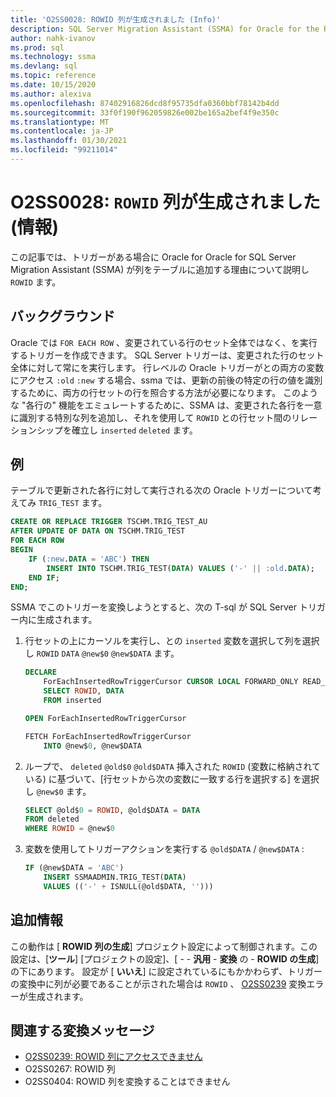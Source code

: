 ```yaml
---
title: 'O2SS0028: ROWID 列が生成されました (Info)'
description: SQL Server Migration Assistant (SSMA) for Oracle for the ROWID 列をテーブルに追加する理由について説明します。
author: nahk-ivanov
ms.prod: sql
ms.technology: ssma
ms.devlang: sql
ms.topic: reference
ms.date: 10/15/2020
ms.author: alexiva
ms.openlocfilehash: 87402916826dcd8f95735dfa0360bbf78142b4dd
ms.sourcegitcommit: 33f0f190f962059826e002be165a2bef4f9e350c
ms.translationtype: MT
ms.contentlocale: ja-JP
ms.lasthandoff: 01/30/2021
ms.locfileid: "99211014"
---
```

# <a name="o2ss0028-rowid-column-generated-info"></a>O2SS0028: `ROWID` 列が生成されました (情報)

この記事では、トリガーがある場合に Oracle for Oracle for SQL Server Migration Assistant (SSMA) が列をテーブルに追加する理由について説明し `ROWID` ます。

## <a name="background"></a>バックグラウンド

Oracle では `FOR EACH ROW` 、変更されている行のセット全体ではなく、を実行するトリガーを作成できます。 SQL Server トリガーは、変更された行のセット全体に対して常にを実行します。 行レベルの Oracle トリガーがとの両方の変数にアクセス `:old` `:new` する場合、ssma では、更新の前後の特定の行の値を識別するために、両方の行セットの行を照合する方法が必要になります。 このような "各行の" 機能をエミュレートするために、SSMA は、変更された各行を一意に識別する特別な列を追加し、それを使用して `ROWID` との行セット間のリレーションシップを確立し `inserted` `deleted` ます。

## <a name="example"></a>例

テーブルで更新された各行に対して実行される次の Oracle トリガーについて考えてみ `TRIG_TEST` ます。

```sql
CREATE OR REPLACE TRIGGER TSCHM.TRIG_TEST_AU
AFTER UPDATE OF DATA ON TSCHM.TRIG_TEST
FOR EACH ROW
BEGIN
    IF (:new.DATA = 'ABC') THEN
        INSERT INTO TSCHM.TRIG_TEST(DATA) VALUES ('-' || :old.DATA);
    END IF;
END;
```

SSMA でこのトリガーを変換しようとすると、次の T-sql が SQL Server トリガー内に生成されます。

1) 行セットの上にカーソルを実行し、との `inserted` 変数を選択して列を選択し `ROWID` `DATA` `@new$0` `@new$DATA` ます。

    ```sql
    DECLARE
        ForEachInsertedRowTriggerCursor CURSOR LOCAL FORWARD_ONLY READ_ONLY FOR
        SELECT ROWID, DATA
        FROM inserted

    OPEN ForEachInsertedRowTriggerCursor

    FETCH ForEachInsertedRowTriggerCursor
        INTO @new$0, @new$DATA
    ```

2) ループで、 `deleted` `@old$0` `@old$DATA` 挿入された `ROWID` (変数に格納されている) に基づいて、[行セットから次の変数に一致する行を選択する] を選択し `@new$0` ます。

    ```sql
    SELECT @old$0 = ROWID, @old$DATA = DATA
    FROM deleted
    WHERE ROWID = @new$0
    ```

3) 変数を使用してトリガーアクションを実行する `@old$DATA` / `@new$DATA` :

    ```sql
    IF (@new$DATA = 'ABC')
        INSERT SSMAADMIN.TRIG_TEST(DATA)
        VALUES (('-' + ISNULL(@old$DATA, '')))
    ```

## <a name="additional-information"></a>追加情報

この動作は [ **ROWID 列の生成**] プロジェクト設定によって制御されます。この設定は、[**ツール**] [プロジェクトの設定]、[  -    -  **汎用**  -  **変換** の  -  **ROWID の生成**] の下にあります。 設定が [ **いいえ**] に設定されているにもかかわらず、トリガーの変換中に列が必要であることが示された場合は `ROWID` 、 [O2SS0239](o2ss0239.md) 変換エラーが生成されます。

## <a name="related-conversion-messages"></a>関連する変換メッセージ

* [O2SS0239: ROWID 列にアクセスできません](o2ss0239.md)
* O2SS0267: ROWID 列
* O2SS0404: ROWID 列を変換することはできません
